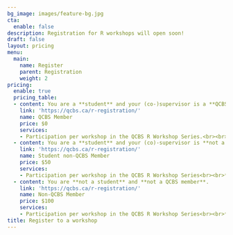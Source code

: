 ```yaml
---
bg_image: images/feature-bg.jpg
cta:
  enable: false
description: Registration for R workshops will open soon!
draft: false
layout: pricing
menu:
  main:
    name: Register
    parent: Registration
    weight: 2
pricing:
  enable: true
  pricing_table:
  - content: You are a **student** and your (co-)supervisor is a **QCBS member**.
    link: 'https://qcbs.ca/r-registration/'
    name: QCBS Member
    price: $0
    services:
    - Participation per workshop in the QCBS R Workshop Series.<br><br> *Please read our **[cancellation policy](https://qcbsrworkshops.github.io/cancellation)** before registering for a workshop.*
  - content: You are a **student** and your (co)-supervisor is **not a QCBS member**.
    link: 'https://qcbs.ca/r-registration/'
    name: Student non-QCBS Member
    price: $50
    services:
    - Participation per workshop in the QCBS R Workshop Series<br><br>*Please read our **[cancellation policy](https://qcbsrworkshops.github.io/cancellation)** before registering for a workshop.*
  - content: You are **not a student** and **not a QCBS member**.
    link: 'https://qcbs.ca/r-registration/'
    name: Non-QCBS Member
    price: $100
    services:
    - Participation per workshop in the QCBS R Workshop Series<br><br>*Please read our **[cancellation policy](https://qcbsrworkshops.github.io/cancellation)** before registering for a workshop.*
title: Register to a workshop
---
```

